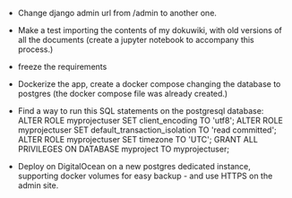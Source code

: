 - Change django admin url from /admin to another one.
- Make a test importing the contents of my dokuwiki, with old versions of all the documents (create a jupyter notebook to accompany this process.)
- freeze the requirements
- Dockerize the app, create a docker compose changing the database to postgres (the docker compose file was already created.)

- Find a way to run this SQL statements on the postgresql database: 
ALTER ROLE myprojectuser SET client_encoding TO 'utf8';
ALTER ROLE myprojectuser SET default_transaction_isolation TO 'read committed';
ALTER ROLE myprojectuser SET timezone TO 'UTC';
GRANT ALL PRIVILEGES ON DATABASE myproject TO myprojectuser;

- Deploy on DigitalOcean on a new postgres dedicated instance, supporting docker volumes for easy backup - and use HTTPS on the admin site.

